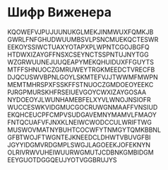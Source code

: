 # Шифр Виженера

KQOWEFVJPUJUUNUKGLMEKJINMWUXFQMKJB
GWRLFNFGHUDWUUMBSVLPSNCMUEKQCTESWR
EEKOYSSIWCTUAXYOTAPXPLWPNTCGOJBGFQ
HTDWXIZAYGFFNSXCSEYNCTSSPNTUJNYTGG
WZGRWUUNEJUUQEAPYMEKQHUIDUXFFGUYTS
MTFFSHNUOCZGMRUWEYTRGKMEEDCTVRECFB
DJQCUSWVBPNLGOYLSKMTEFVJJTWWMFMWPN
MEMTMHRSPXFSSKFFSTNUOCZGMDOEOYEEKC
PJRGPMURSKHFRSEIUEVGOYCWXIZAYGOSAA
NYDOEOYJLWUNHAMEBFELXYVLWNOJNSIOFR
WUCCESWKVIDGMUCGOCRUWGNMAAFFVNSIUD
EKQHCEUCPFCMPVSUDGAVEMNYMAMVLFMAOY
FNTQCUAFVFJNXKLNEIWCWODCCULWRIFTWG
MUSWOVMATNYBUHTCOCWFYTNMGYTQMKBBNL
GFBTWOJFTWGNTEJKNEEDCLDHWTVBUVGFBI
JGYYIDGMVRDGMPLSWGJLAGOEEKJOFEKNYN
OLRIVRWVUHEIWUURWGMUTJCDBNKGMBIDGM
EEYGUOTDGGQEUJYOTVGGBRUJYS

